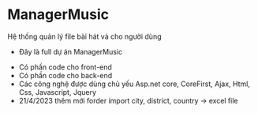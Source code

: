 # ManagerMusic
Hệ thống quản lý file bài hát và cho người dùng
+ Đây là full dự án ManagerMusic
- Có phần code cho front-end
- Có phần code cho back-end
- Các công nghệ được dùng chủ yếu Asp.net core, CoreFirst, Ajax, Html, Css, Javascript, Jquery
- 21/4/2023 thêm mới forder import city, district, country -> excel file